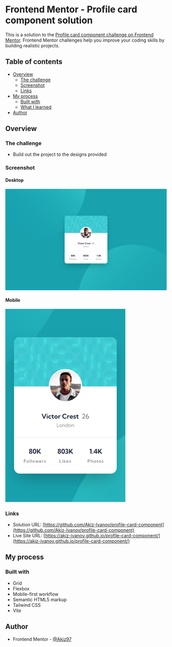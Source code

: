 # Frontend Mentor - Profile card component solution

This is a solution to the [Profile card component challenge on Frontend Mentor](https://www.frontendmentor.io/challenges/profile-card-component-cfArpWshJ). Frontend Mentor challenges help you improve your coding skills by building realistic projects. 

## Table of contents

- [Overview](#overview)
  - [The challenge](#the-challenge)
  - [Screenshot](#screenshot)
  - [Links](#links)
- [My process](#my-process)
  - [Built with](#built-with)
  - [What I learned](#what-i-learned)
- [Author](#author)


## Overview

### The challenge

- Build out the project to the designs provided


### Screenshot

#### Desktop

![Desktop screenshot](./screenshots/desktop-screenshot.png)

#### Mobile

![Mobile screenshot](./screenshots/mobile-screenshot.png)


### Links

- Solution URL: [https://github.com/Akiz-Ivanov/profile-card-component](https://github.com/Akiz-Ivanov/profile-card-component)
- Live Site URL: [https://akiz-ivanov.github.io/profile-card-component/](https://akiz-ivanov.github.io/profile-card-component/)


## My process

### Built with

- Grid
- Flexbox
- Mobile-first workflow
- Semantic HTML5 markup
- Tailwind CSS
- Vite

## Author

- Frontend Mentor - [@Akiz97](https://www.frontendmentor.io/profile/Akiz97)